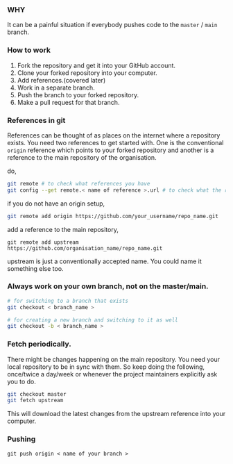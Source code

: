 ### WHY

It can be a painful situation if everybody pushes code to the `master` / `main` branch. 

### How to work

1. Fork the repository and get it into your GitHub account. 
2. Clone your forked repository into your computer. 
3. Add references.(covered later) 
4. Work in a separate branch.
5. Push the branch to your forked repository. 
6. Make a pull request for that branch. 

### References in git

References can be thought of as places on the internet where a repository exists. You need two references to get started with. One is the conventional `origin` reference which points to your forked repository and another is a reference to the main repository of the organisation.

do, 
``` bash
git remote # to check what references you have
git config --get remote.< name of reference >.url # to check what the reference points to
```

if you do not have an origin setup,
```bash
git remote add origin https://github.com/your_username/repo_name.git
```

add a reference to the main repository, 
```
git remote add upstream https://github.com/organisation_name/repo_name.git
```

upstream is just a conventionally accepted name. You could name it something else too.

### Always work on your own branch, not on the master/main.

```bash
# for switching to a branch that exists
git checkout < branch_name >

# for creating a new branch and switching to it as well
git checkout -b < branch_name >
```


### Fetch periodically.

There might be changes happening on the main repository. You need your local repository to be in sync with them. So keep doing the following, once/twice a day/week or whenever the project maintainers explicitly ask you to do.

```bash
git checkout master
git fetch upstream
```
This will download the latest changes from the upstream reference into your computer. 

### Pushing
```
git push origin < name of your branch >
```
